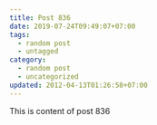```yaml
---
title: Post 836
date: 2019-07-24T09:49:07+07:00
tags:
  - random post
  - untagged
category:
  - random post
  - uncategorized
updated: 2012-04-13T01:26:58+07:00
---
```

This is content of post 836